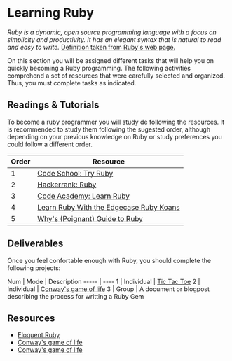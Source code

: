 # Learning Ruby

*Ruby is a dynamic, open source programming language with a focus on simplicity and productivity. It has an elegant syntax that is natural to read and easy to write.* [Definition taken from Ruby's web page.](https://www.ruby-lang.org/en/)

On this section you will be assigned different tasks that will help you on quickly becoming a Ruby programming. The following activities comprehend a set of resources that were carefully selected and organized. Thus, you must complete tasks as indicated.

## Readings & Tutorials

To become a ruby programmer you will study de following the resources. It is recommended to study them following the sugested order, although depending on your previous knowledge on Ruby or study preferences you could follow a different order.

Order | Resource 
----- | ---- 
1 | [Code School: Try Ruby](https://www.codeschool.com/courses/try-ruby)
2 | [Hackerrank: Ruby](https://www.hackerrank.com/domains/ruby/ruby-tutorials)
3 | [Code Academy: Learn Ruby](https://www.codecademy.com/learn/learn-ruby)
4 | [Learn Ruby With the Edgecase Ruby Koans](http://rubykoans.com/)
5 | [Why's (Poignant) Guide to Ruby](https://poignant.guide/)


## Deliverables

Once you feel confortable enough with Ruby, you should complete the following projects:


Num | Mode | Description 
----- | ---- 
1 | Individual | [Tic Tac Toe](https://gist.github.com/vicmaster/56bda5ba51e87a39682c17de36732719)
2 | Individual | [Conway's game of life](http://web.stanford.edu/~cdebs/GameOfLife/)
3 | Group | A document or blogpost describing the process for writting a Ruby Gem

## Resources

* [Eloquent Ruby](https://drive.google.com/open?id=1792A2pkriOnjwb7Lh7MPtx7lUuSusrub)
* [Conway's game of life](http://web.stanford.edu/~cdebs/GameOfLife/)
* [Conway's game of life](https://bitstorm.org/gameoflife/)
